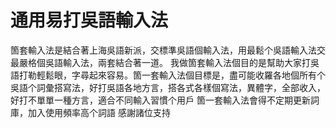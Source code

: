 # 通用易打吳語輸入法
箇套輸入法是結合著上海吳語新派，交標準吳語個輸入法，用最鬆个吳語輸入法交最嚴格個吳語輸入法，兩套結合著一道。
我做箇套輸入法個目的是幫助大家打吳語打勒輕鬆眼，字尋起來容易。箇一套輸入法個目標是，盡可能收羅各地個所有个吳語个詞彙搭寫法，好打吳語各地方言，搭各式各樣個寫法，異體字，全部收入，好打不單單一種方言，適合不同輸入習慣个用戶
箇一套輸入法會得不定期更新詞庫，加入使用頻率高个詞語
感謝諸位支持
